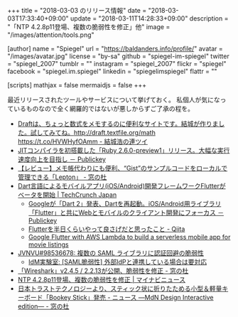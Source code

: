 +++
title = "2018-03-03 のリリース情報"
date = "2018-03-03T17:33:40+09:00"
update = "2018-03-11T14:28:33+09:00"
description = "「NTP 4.2.8p11登場、複数の脆弱性を修正」他"
image = "/images/attention/tools.png"

[author]
  name      = "Spiegel"
  url       = "https://baldanders.info/profile/"
  avatar    = "/images/avatar.jpg"
  license   = "by-sa"
  github    = "spiegel-im-spiegel"
  twitter   = "spiegel_2007"
  tumblr    = ""
  instagram = "spiegel_2007"
  flickr    = "spiegel"
  facebook  = "spiegel.im.spiegel"
  linkedin  = "spiegelimspiegel"
  flattr    = ""

[scripts]
  mathjax = false
  mermaidjs = false
+++

最近リリースされたツールやサービスについて挙げておく。
私個人が気になっているものなので全く網羅的ではないが悪しからずご了承の程を。

- [Draftは、ちょっと数式をメモするのに便利なサイトです。結城が作りました。試してみてね。http://draft.textfile.org/math https://t.co/HVWHyfOAmm - 結城浩の連ツイ](https://rentwi.hyuki.net/?857068286164348928s)
- [JITコンパイラを初搭載した「Ruby 2.6.0-preview1」リリース。大幅な実行速度向上を目指し － Publickey](http://www.publickey1.jp/blog/18/jitruby_260-preview1.html)
- [【レビュー】メモ帳代わりにも便利、“Gist”のサンプルコードをローカルで管理できる「Lepton」 - 窓の杜](https://forest.watch.impress.co.jp/docs/review/1108671.html)
- [Dart言語によるモバイルアプリ(iOS/Android)開発フレームワークFlutterがベータを開始  |  TechCrunch Japan](https://techcrunch.com/2018/02/27/googles-flutter-ui-framework-is-now-in-beta/)
    - [Googleが「Dart 2」発表、Dartを再起動。iOS/Android用ライブラリ「Flutter」と共にWebとモバイルのクライアント開発にフォーカス － Publickey](http://www.publickey1.jp/blog/18/googledart_2dartiosandroidfultterweb.html)
    - [Flutterを半日くらいやって良さげだと思ったこと - Qiita](https://qiita.com/keidroid/items/dd3230dba329eb9f82c5)
    - [Google Flutter with AWS Lambda to build a serverless mobile app for movie listings](https://read.acloud.guru/serverless-application-with-flutter-lambda-aa0d264fbefd?gi=39ecaaa667ef)
- [JVNVU#98536678: 複数の SAML ライブラリに認証回避の脆弱性](https://jvn.jp/vu/JVNVU98536678/)
    - [IdM実験室: [SAML脆弱性] 外部IdPと連携している場合は要対応](http://idmlab.eidentity.jp/2018/03/saml-idp.html)
- [「Wireshark」v2.4.5 / 2.2.13が公開、脆弱性を修正 - 窓の杜](https://forest.watch.impress.co.jp/docs/news/1108330.html)
- [NTP 4.2.8p11登場、複数の脆弱性を修正 | マイナビニュース](https://news.mynavi.jp/article/20180301-591386/)
- [日本トラストテクノロジーより、スティック状に折りたためる小型＆軽量キーボード「Bookey Stick」発売 - ニュース ―MdN Design Interactive edition― - 窓の杜](https://forest.watch.impress.co.jp/docs/serial/newsbymdn/1109367.html)
